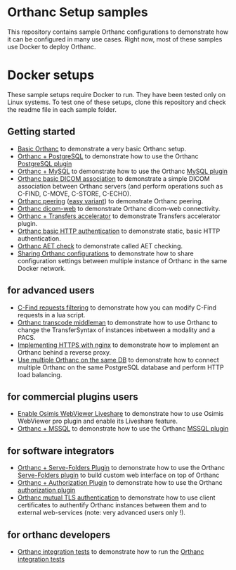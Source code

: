 # Orthanc Setup samples

This repository contains sample Orthanc configurations to demonstrate how it can be configured in many use cases.  Right now, most of these samples use Docker to deploy Orthanc.

# Docker setups

These sample setups require Docker to run.  They have been tested only on Linux systems.  To test one of these setups, clone this repository and check the readme file in each sample folder.

## Getting started
- [Basic Orthanc](docker/basic) to demonstrate a very basic Orthanc setup.
- [Orthanc + PostgreSQL](docker/postgresql) to demonstrate how to use the Orthanc [PostgreSQL plugin](http://book.orthanc-server.com/plugins/postgresql.html)
- [Orthanc + MySQL](docker/mysql-easy) to demonstrate how to use the Orthanc [MySQL plugin](http://book.orthanc-server.com/plugins/mysql.html)
- [Orthanc basic DICOM association](docker/dicom-association) to demonstrate a simple DICOM association between Orthanc servers (and perform operations such as C-FIND, C-MOVE, C-STORE, C-ECHO).
- [Orthanc peering](docker/peering) ([easy variant](docker/peering-easy)) to demonstrate Orthanc peering.
- [Orthanc dicom-web](docker/dicom-web) to demonstrate Orthanc dicom-web connectivity.
- [Orthanc + Transfers accelerator](docker/transfers-accelerator) to demonstrate Transfers accelerator plugin.
- [Orthanc basic HTTP authentication](docker/basic-authentication) to demonstrate static, basic HTTP authentication.
- [Orthanc AET check](docker/aet-check) to demonstrate called AET checking.
- [Sharing Orthanc configurations](docker/share-docker-compose-env-file) to demonstrate how to share configuration settings between multiple instance of Orthanc in the same Docker network.

## for advanced users
- [C-Find requests filtering](docker/dicom-cfind-filter-lua) to demonstrate how you can modify C-Find requests in a lua script.
- [Orthanc transcode middleman](docker/transcode-middleman) to demonstrate how to use Orthanc to change the TransferSyntax of instances inbetween a modality and a PACS.
- [Implementing HTTPS with nginx](docker/tls-with-nginx) to demonstrate how to implement an Orthanc behind a reverse proxy.
- [Use multiple Orthanc on the same DB](docker/multiple-orthancs-on-same-db) to demonstrate how to connect multiple Orthanc on the same PostgreSQL database and perform HTTP load balancing.

## for commercial plugins users 
- [Enable Osimis WebViewer Liveshare](docker/webviewer-pro+liveshare) to demonstrate how to use Osimis WebViewer pro plugin and enable its Liveshare feature.
- [Orthanc + MSSQL](docker/mssql) to demonstrate how to use the Orthanc [MSSQL plugin](https://osimis.atlassian.net/wiki/spaces/OKB/pages/302743840/MSSQL+Index+plugin)


## for software integrators
- [Orthanc + Serve-Folders Plugin](docker/serve-folders) to demonstrate how to use the Orthanc [Serve-Folders plugin](http://book.orthanc-server.com/plugins/serve-folders.html) to build custom web interface on top of Orthanc
- [Orthanc + Authorization Plugin](docker/authorization-plugin) to demonstrate how to use the Orthanc [authorization plugin](http://book.orthanc-server.com/plugins/authorization.html)
- [Orthanc mutual TLS authentication](docker/full-tls) to demonstrate how to use client certificates to authentify Orthanc instances between them and to external web-services (note: very advanced users only !).

## for orthanc developers
- [Orthanc integration tests](docker/orthanc-integration-tests) to demonstrate how to run the [Orthanc integration tests](https://bitbucket.org/sjodogne/orthanc-tests)